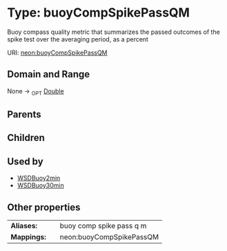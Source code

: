 
# Type: buoyCompSpikePassQM


Buoy compass quality metric that summarizes the passed outcomes of the spike test over the averaging period, as a percent

URI: [neon:buoyCompSpikePassQM](https://data.neonscience.org/buoyCompSpikePassQM)


## Domain and Range

None ->  <sub>OPT</sub> [Double](types/Double.md)

## Parents


## Children


## Used by

 * [WSDBuoy2min](WSDBuoy2min.md)
 * [WSDBuoy30min](WSDBuoy30min.md)

## Other properties

|  |  |  |
| --- | --- | --- |
| **Aliases:** | | buoy comp spike pass q m |
| **Mappings:** | | neon:buoyCompSpikePassQM |

